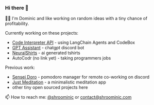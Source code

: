 ### Hi there 👋

<!--
**shroominic/shroominic** is a ✨ _special_ ✨ repository because its `README.md` (this file) appears on your GitHub profile.
-->
👨‍💻 I'm Dominic and like working on random ideas with a tiny chance of profitability.

Currently working on these projects: 
- [Code Interpreter API](https://github.com/shroominic/codeinterpreter-api) - using LangChain Agents and CodeBox
- [GPT Assistant](https://gptassistant.app) - chatgpt discord bot
- [NeuralShirts](https://beta.neuralshirts.com) - ai generated tshirts
- AutoCodr (no link yet) - taking programmers jobs

Previous work:
- [Sensei Doro](https://top.gg/bot/928304609636794388) - pomodoro manager for remote co-working on discord
- [Just Meditation](https://apps.apple.com/us/app/just-meditation/id1634620265) - a minimalistic meditation app
- other tiny open sourced projects here

📫 How to reach me: [@shroominic](https://shroominic.com) or [contact@shroominic.com](mailto:contact@shroominic.com)


